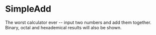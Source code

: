  # SimpleAdd
The worst calculator ever -- input two numbers and add them together.
Binary, octal and hexademical results will also be shown.
